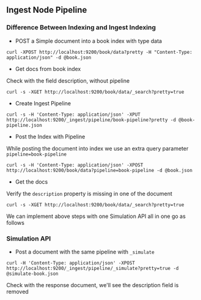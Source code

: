 ## Ingest Node Pipeline

### Difference Between Indexing and Ingest Indexing

- POST a Simple document into a book index with type data
```
curl -XPOST http://localhost:9200/book/data?pretty -H "Content-Type: application/json" -d @book.json
```
- Get docs from book index

Check with the field description, without pipeline

```
curl -s -XGET http://localhost:9200/book/data/_search?pretty=true
```
- Create Ingest Pipeline
```
curl -s -H 'Content-Type: application/json' -XPUT http://localhost:9200/_ingest/pipeline/book-pipeline?pretty -d @book-pipeline.json
```
- Post the Index with Pipeline

While posting the document into  index we use an extra query parameter `pipeline=book-pipeline`

```
curl -s -H 'Content-Type: application/json' -XPOST http://localhost:9200/book/data?pipeline=book-pipeline -d @book.json
```
- Get the docs

Verify the `description` property is missing in one of the document

```
curl -s -XGET http://localhost:9200/book/data/_search?pretty=true
```

We can implement above steps with one Simulation API all in one go as follows

### Simulation API

- Post a document with the same pipeline with `_simulate`
```
curl -H 'Content-Type: application/json' -XPOST http://localhost:9200/_ingest/pipeline/_simulate?pretty=true -d @simulate-book.json

```

Check with the response document, we'll see the description field is removed
